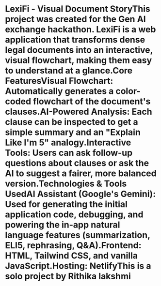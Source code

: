 # LexiFi - Visual Document StoryThis project was created for the Gen AI exchange hackathon. LexiFi is a web application that transforms dense legal documents into an interactive, visual flowchart, making them easy to understand at a glance.Core FeaturesVisual Flowchart: Automatically generates a color-coded flowchart of the document's clauses.AI-Powered Analysis: Each clause can be inspected to get a simple summary and an "Explain Like I'm 5" analogy.Interactive Tools: Users can ask follow-up questions about clauses or ask the AI to suggest a fairer, more balanced version.Technologies & Tools UsedAI Assistant (Google's Gemini): Used for generating the initial application code, debugging, and powering the in-app natural language features (summarization, ELI5, rephrasing, Q&A).Frontend: HTML, Tailwind CSS, and vanilla JavaScript.Hosting: NetlifyThis is a solo project by Rithika lakshmi 
